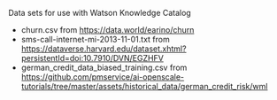 Data sets for use with Watson Knowledge Catalog

* churn.csv from https://data.world/earino/churn
* sms-call-internet-mi-2013-11-01.txt from https://dataverse.harvard.edu/dataset.xhtml?persistentId=doi:10.7910/DVN/EGZHFV
* german_credit_data_biased_training.csv from https://github.com/pmservice/ai-openscale-tutorials/tree/master/assets/historical_data/german_credit_risk/wml
